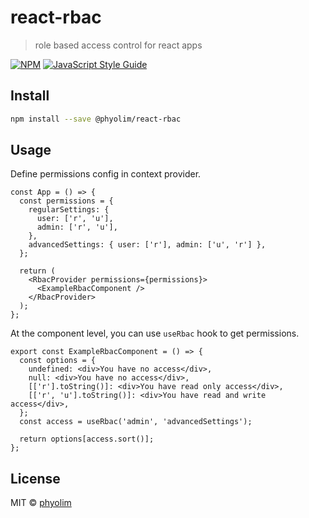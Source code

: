 # react-rbac

> role based access control for react apps

[![NPM](https://img.shields.io/npm/v/react-rbac.svg)](https://www.npmjs.com/package/@phyolim/react-rbac) [![JavaScript Style Guide](https://img.shields.io/badge/code_style-standard-brightgreen.svg)](https://standardjs.com)

## Install

```bash
npm install --save @phyolim/react-rbac
```

## Usage

Define permissions config in context provider.

```tsx
const App = () => {
  const permissions = {
    regularSettings: {
      user: ['r', 'u'],
      admin: ['r', 'u'],
    },
    advancedSettings: { user: ['r'], admin: ['u', 'r'] },
  };

  return (
    <RbacProvider permissions={permissions}>
      <ExampleRbacComponent />
    </RbacProvider>
  );
};
```


At the component level, you can use `useRbac` hook to get permissions.
```tsx
export const ExampleRbacComponent = () => {
  const options = {
    undefined: <div>You have no access</div>,
    null: <div>You have no access</div>,
    [['r'].toString()]: <div>You have read only access</div>,
    [['r', 'u'].toString()]: <div>You have read and write access</div>,
  };
  const access = useRbac('admin', 'advancedSettings');

  return options[access.sort()];
};
```

## License

MIT © [phyolim](https://github.com/phyolim)
